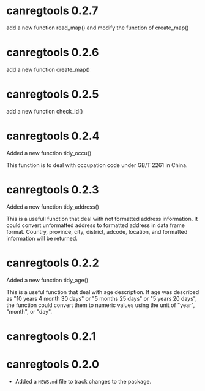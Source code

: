 # canregtools 0.2.7
add a new function read_map() and modify the function of create_map()
# canregtools 0.2.6
add a new function create_map()

# canregtools 0.2.5

add a new function check_id()

# canregtools 0.2.4

Added a new function tidy_occu()

This function is to deal with occupation code under  GB/T 2261 in China.

# canregtools 0.2.3

Added a new function tidy_address()

This is a usefull function that deal with not formatted address information. It could convert unformatted address to formatted address in data frame format. Country, province, city, district, adcode, location, and formatted information will be returned.

# canregtools 0.2.2

Added a new function tidy_age()

This is a useful function that deal with age description. If age was described
as "10 years 4 month 30 days" or "5 months 25 days" or "5 years 20 days", the
function could convert them to numeric values using the unit of "year", "month",
or "day".

# canregtools 0.2.1

# canregtools 0.2.0

* Added a `NEWS.md` file to track changes to the package.
